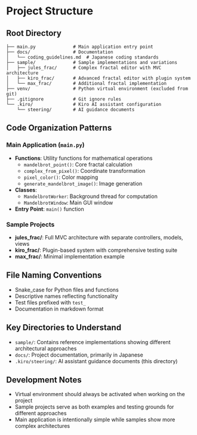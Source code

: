 # Project Structure

## Root Directory
```
├── main.py              # Main application entry point
├── docs/                # Documentation
│   └── coding_guidelines.md  # Japanese coding standards
├── sample/              # Sample implementations and variations
│   ├── jules_frac/      # Complex fractal editor with MVC architecture
│   ├── kiro_frac/       # Advanced fractal editor with plugin system
│   └── max_frac/        # Additional fractal implementation
├── venv/                # Python virtual environment (excluded from git)
├── .gitignore           # Git ignore rules
└── .kiro/               # Kiro AI assistant configuration
    └── steering/        # AI guidance documents
```

## Code Organization Patterns

### Main Application (`main.py`)
- **Functions**: Utility functions for mathematical operations
  - `mandelbrot_point()`: Core fractal calculation
  - `complex_from_pixel()`: Coordinate transformation
  - `pixel_color()`: Color mapping
  - `generate_mandelbrot_image()`: Image generation
- **Classes**: 
  - `MandelbrotWorker`: Background thread for computation
  - `MandelbrotWindow`: Main GUI window
- **Entry Point**: `main()` function

### Sample Projects
- **jules_frac/**: Full MVC architecture with separate controllers, models, views
- **kiro_frac/**: Plugin-based system with comprehensive testing suite
- **max_frac/**: Minimal implementation example

## File Naming Conventions
- Snake_case for Python files and functions
- Descriptive names reflecting functionality
- Test files prefixed with `test_`
- Documentation in markdown format

## Key Directories to Understand
- `sample/`: Contains reference implementations showing different architectural approaches
- `docs/`: Project documentation, primarily in Japanese
- `.kiro/steering/`: AI assistant guidance documents (this directory)

## Development Notes
- Virtual environment should always be activated when working on the project
- Sample projects serve as both examples and testing grounds for different approaches
- Main application is intentionally simple while samples show more complex architectures